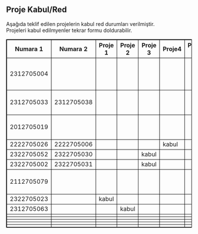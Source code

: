 
## Proje Kabul/Red

Aşağıda teklif edilen projelerin kabul red durumları verilmiştir.   
Projeleri kabul edilmyenler tekrar formu doldurabilir.


<style>
table, th, td {
  border: 1px solid black;
  border-collapse: collapse;
}
</style>

<table><thead><tr><th>Numara 1</th><th>Numara 2</th><th>Proje 1</th><th>Proje 2</th><th>Proje 3</th><th>Proje4</th><th>Proje 5</th><th>Proje 6</th><th>Gerekçe</th><th></th></tr></thead><tbody><tr><td>2312705004</td><td> </td><td></td><td></td><td></td><td></td><td></td><td></td><td>Projeler açıklanmamış, veri seti belirtilmemiş.</td><td></td></tr><tr><td>2312705033</td><td>2312705038</td><td></td><td></td><td></td><td></td><td></td><td></td><td>Kullanılacak veri setleri belirtilmemiş.</td><td></td></tr><tr><td>2012705019</td><td> </td><td></td><td></td><td></td><td></td><td></td><td></td><td>Kullanılacak veri setleri belirtilmemiş.</td><td></td></tr><tr><td>2222705026</td><td>2222705006</td><td></td><td></td><td></td><td>kabul</td><td></td><td></td><td></td><td></td></tr><tr><td>2322705052</td><td>2322705030</td><td></td><td></td><td>kabul</td><td></td><td></td><td></td><td></td><td></td></tr>
<tr><td>2322705002</td><td>2322705031</td><td></td><td></td><td>kabul</td><td></td><td></td><td></td><td></td><td></td></tr><tr><td>2112705079</td><td> </td><td></td><td></td><td></td><td></td><td></td><td></td><td>Kullanılacak veri setleri belirtilmemiş.</td><td></td></tr><tr><td>2322705023</td><td> </td><td>kabul</td><td></td><td></td><td></td><td></td><td></td><td></td><td></td></tr><tr><td>2312705063</td><td> </td><td></td><td>kabul</td><td></td><td></td><td></td><td></td><td></td><td></td></tr><tr><td></td><td></td><td></td><td></td><td></td><td></td><td></td><td></td><td></td><td></td></tr><tr><td></td><td></td><td></td><td></td><td></td><td></td><td></td><td></td><td></td><td></td></tr><tr><td></td><td></td><td></td><td></td><td></td><td></td><td></td><td></td><td></td><td></td></tr><tr><td></td><td></td><td></td><td></td><td></td><td></td><td></td><td></td><td></td><td></td></tr>
<tr><td></td><td></td><td></td><td></td><td></td><td></td><td></td><td></td><td></td><td></td></tr></tbody></table>
